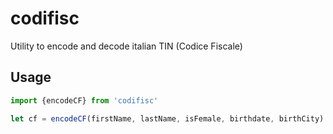 # codifisc
Utility to encode and decode italian TIN (Codice Fiscale)

## Usage
```javascript
import {encodeCF} from 'codifisc'

let cf = encodeCF(firstName, lastName, isFemale, birthdate, birthCity)
```
